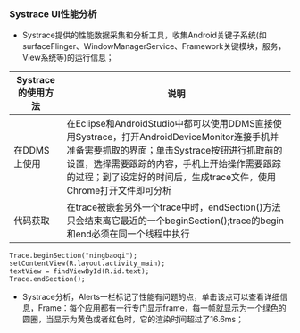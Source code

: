 ### Systrace UI性能分析
+ Systrace提供的性能数据采集和分析工具，收集Android关键子系统(如surfaceFlinger、WindowManagerService、Framework关键模块，服务，View系统等)的运行信息；

|Systrace的使用方法|说明|
|------|------|
|在DDMS上使用|在Eclipse和AndroidStudio中都可以使用DDMS直接使用Systrace，打开AndroidDeviceMonitor连接手机并准备需要抓取的界面；单击Systrace按钮进行抓取前的设置，选择需要跟踪的内容，手机上开始操作需要跟踪的过程；到了设定好的时间后，生成trace文件，使用Chrome打开文件即可分析|
|代码获取|在trace被嵌套另外一个trace中时，endSection()方法只会结束离它最近的一个beginSection();trace的begin和end必须在同一个线程中执行|

```
Trace.beginSection("ningbaoqi");
setContentView(R.layout.activity_main);
textView = findViewById(R.id.text);
Trace.endSection();
```

+ Systrace分析，Alerts一栏标记了性能有问题的点，单击该点可以查看详细信息，Frame：每个应用都有一行专门显示frame，每一帧就显示为一个绿色的圆圈，当显示为黄色或者红色时，它的渲染时间超过了16.6ms；
